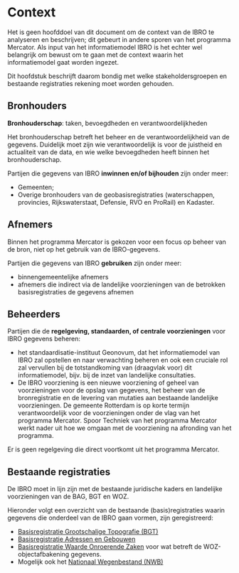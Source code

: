 # Context

Het is geen hoofddoel van dit document om de context van de IBRO te analyseren en beschrijven; dit gebeurt in andere sporen van het programma Mercator. Als input van het informatiemodel IBRO is het echter wel belangrijk om bewust om te gaan met de context waarin het informatiemodel gaat worden ingezet. 

Dit  hoofdstuk beschrijft daarom bondig met welke stakeholdersgroepen en bestaande registraties rekening moet worden gehouden.

## Bronhouders

**Bronhouderschap**: taken, bevoegdheden en verantwoordelijkheden

Het bronhouderschap betreft het beheer en de verantwoordelijkheid van de gegevens. Duidelijk moet zijn wie verantwoordelijk is voor de juistheid en actualiteit van de data, en wie welke bevoegdheden heeft binnen het bronhouderschap.

Partijen die gegevens van IBRO **inwinnen en/of bijhouden**
zijn onder meer:

-   Gemeenten;
-   Overige bronhouders van de geobasisregistraties (waterschappen, provincies, Rijkswaterstaat, Defensie, RVO en ProRail) en Kadaster.


## Afnemers

Binnen het programma Mercator is gekozen voor een focus op beheer van de bron, niet op het gebruik van de IBRO-gegevens. 

Partijen die gegevens van IBRO **gebruiken** zijn onder meer:

-   binnengemeentelijke afnemers
-   afnemers die indirect via de landelijke voorzieningen van de betrokken basisregistraties de gegevens afnemen

## Beheerders 

Partijen die de **regelgeving, standaarden, of centrale voorzieningen** voor
IBRO gegevens beheren:

- het standaardisatie-instituut Geonovum, dat het informatiemodel van IBRO zal
opstellen en naar verwachting beheren en ook een cruciale rol zal vervullen bij de totstandkoming van
(draagvlak voor) dit informatiemodel, bijv. bij de inzet van landelijke consultaties.
- De IBRO voorziening is een nieuwe voorziening of geheel van voorzieningen voor de opslag van gegevens, het beheer van de bronregistratie en de levering van mutaties aan bestaande landelijke voorzieningen. De gemeente Rotterdam is op korte termijn verantwoordelijk voor de voorzieningen onder de vlag van het programma Mercator. Spoor Techniek van het  programma Mercator werkt nader uit hoe we omgaan met de voorziening na afronding van het programma.  

Er is geen regelgeving die direct voortkomt uit het programma Mercator. 

## Bestaande registraties

De IBRO moet in lijn zijn met de bestaande juridische kaders en landelijke voorzieningen van de BAG, BGT en WOZ.

Hieronder volgt een overzicht van de bestaande (basis)registraties waarin
gegevens die onderdeel van de IBRO gaan vormen, zijn geregistreerd:
- [Basisregistratie Grootschalige Topografie
(BGT)](https://www.geobasisregistraties.nl/basisregistraties/grootschalige-topografie)
- [Basisregistratie Adressen en Gebouwen](https://www.geobasisregistraties.nl/basisregistraties/adressen-en-gebouwen)
- [Basisregistratie Waarde Onroerende Zaken](https://www.geobasisregistraties.nl/basisregistraties/woz) voor wat betreft de WOZ-objectafbakening gegevens.
- Mogelijk ook het [Nationaal Wegenbestand (NWB)](https://www.nationaalwegenbestand.nl/)


